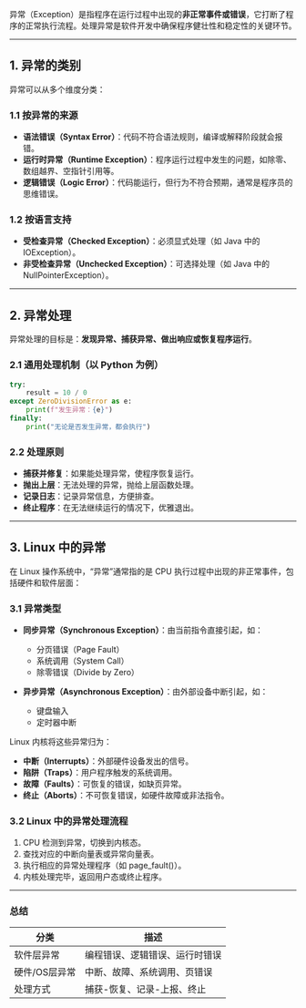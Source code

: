 异常（Exception）是指程序在运行过程中出现的**非正常事件或错误**，它打断了程序的正常执行流程。处理异常是软件开发中确保程序健壮性和稳定性的关键环节。

---

## 1. 异常的类别

异常可以从多个维度分类：

### 1.1 按异常的来源

* **语法错误（Syntax Error）**：代码不符合语法规则，编译或解释阶段就会报错。
* **运行时异常（Runtime Exception）**：程序运行过程中发生的问题，如除零、数组越界、空指针引用等。
* **逻辑错误（Logic Error）**：代码能运行，但行为不符合预期，通常是程序员的思维错误。

### 1.2 按语言支持

* **受检查异常（Checked Exception）**：必须显式处理（如 Java 中的 IOException）。
* **非受检查异常（Unchecked Exception）**：可选择处理（如 Java 中的 NullPointerException）。

---

## 2. 异常处理

异常处理的目标是：**发现异常、捕获异常、做出响应或恢复程序运行**。

### 2.1 通用处理机制（以 Python 为例）

```python
try:
    result = 10 / 0
except ZeroDivisionError as e:
    print(f"发生异常：{e}")
finally:
    print("无论是否发生异常，都会执行")
```

### 2.2 处理原则

* **捕获并修复**：如果能处理异常，使程序恢复运行。
* **抛出上层**：无法处理的异常，抛给上层函数处理。
* **记录日志**：记录异常信息，方便排查。
* **终止程序**：在无法继续运行的情况下，优雅退出。

---

## 3. Linux 中的异常

在 Linux 操作系统中，“异常”通常指的是 CPU 执行过程中出现的非正常事件，包括硬件和软件层面：

### 3.1 异常类型

* **同步异常（Synchronous Exception）**：由当前指令直接引起，如：

  * 分页错误（Page Fault）
  * 系统调用（System Call）
  * 除零错误（Divide by Zero）
* **异步异常（Asynchronous Exception）**：由外部设备中断引起，如：

  * 键盘输入
  * 定时器中断

Linux 内核将这些异常归为：

* **中断（Interrupts）**：外部硬件设备发出的信号。
* **陷阱（Traps）**：用户程序触发的系统调用。
* **故障（Faults）**：可恢复的错误，如缺页异常。
* **终止（Aborts）**：不可恢复错误，如硬件故障或非法指令。

### 3.2 Linux 中的异常处理流程

1. CPU 检测到异常，切换到内核态。
2. 查找对应的中断向量表或异常向量表。
3. 执行相应的异常处理程序（如 page\_fault()）。
4. 内核处理完毕，返回用户态或终止程序。

---

### 总结

| 分类       | 描述              |
| -------- | --------------- |
| 软件层异常    | 编程错误、逻辑错误、运行时错误 |
| 硬件/OS层异常 | 中断、故障、系统调用、页错误  |
| 处理方式     | 捕获-恢复、记录-上报、终止  |

